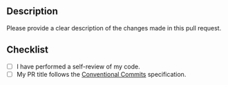 ## Description
Please provide a clear description of the changes made in this pull request.

## Checklist
- [ ] I have performed a self-review of my code.
- [ ] My PR title follows the [Conventional Commits](https://www.conventionalcommits.org/en/v1.0.0/#specification) specification.